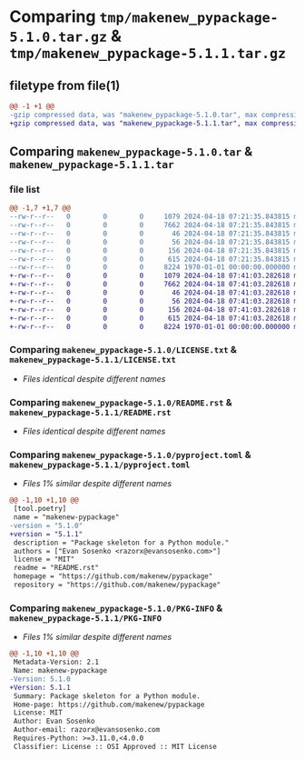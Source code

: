 # Comparing `tmp/makenew_pypackage-5.1.0.tar.gz` & `tmp/makenew_pypackage-5.1.1.tar.gz`

## filetype from file(1)

```diff
@@ -1 +1 @@
-gzip compressed data, was "makenew_pypackage-5.1.0.tar", max compression
+gzip compressed data, was "makenew_pypackage-5.1.1.tar", max compression
```

## Comparing `makenew_pypackage-5.1.0.tar` & `makenew_pypackage-5.1.1.tar`

### file list

```diff
@@ -1,7 +1,7 @@
--rw-r--r--   0        0        0     1079 2024-04-18 07:21:35.843815 makenew_pypackage-5.1.0/LICENSE.txt
--rw-r--r--   0        0        0     7662 2024-04-18 07:21:35.843815 makenew_pypackage-5.1.0/README.rst
--rw-r--r--   0        0        0       46 2024-04-18 07:21:35.843815 makenew_pypackage-5.1.0/makenew_pypackage/__init__.py
--rw-r--r--   0        0        0       56 2024-04-18 07:21:35.843815 makenew_pypackage-5.1.0/makenew_pypackage/todo.py
--rw-r--r--   0        0        0      156 2024-04-18 07:21:35.843815 makenew_pypackage-5.1.0/makenew_pypackage/todo_test.py
--rw-r--r--   0        0        0      615 2024-04-18 07:21:35.843815 makenew_pypackage-5.1.0/pyproject.toml
--rw-r--r--   0        0        0     8224 1970-01-01 00:00:00.000000 makenew_pypackage-5.1.0/PKG-INFO
+-rw-r--r--   0        0        0     1079 2024-04-18 07:41:03.282618 makenew_pypackage-5.1.1/LICENSE.txt
+-rw-r--r--   0        0        0     7662 2024-04-18 07:41:03.282618 makenew_pypackage-5.1.1/README.rst
+-rw-r--r--   0        0        0       46 2024-04-18 07:41:03.282618 makenew_pypackage-5.1.1/makenew_pypackage/__init__.py
+-rw-r--r--   0        0        0       56 2024-04-18 07:41:03.282618 makenew_pypackage-5.1.1/makenew_pypackage/todo.py
+-rw-r--r--   0        0        0      156 2024-04-18 07:41:03.282618 makenew_pypackage-5.1.1/makenew_pypackage/todo_test.py
+-rw-r--r--   0        0        0      615 2024-04-18 07:41:03.282618 makenew_pypackage-5.1.1/pyproject.toml
+-rw-r--r--   0        0        0     8224 1970-01-01 00:00:00.000000 makenew_pypackage-5.1.1/PKG-INFO
```

### Comparing `makenew_pypackage-5.1.0/LICENSE.txt` & `makenew_pypackage-5.1.1/LICENSE.txt`

 * *Files identical despite different names*

### Comparing `makenew_pypackage-5.1.0/README.rst` & `makenew_pypackage-5.1.1/README.rst`

 * *Files identical despite different names*

### Comparing `makenew_pypackage-5.1.0/pyproject.toml` & `makenew_pypackage-5.1.1/pyproject.toml`

 * *Files 1% similar despite different names*

```diff
@@ -1,10 +1,10 @@
 [tool.poetry]
 name = "makenew-pypackage"
-version = "5.1.0"
+version = "5.1.1"
 description = "Package skeleton for a Python module."
 authors = ["Evan Sosenko <razorx@evansosenko.com>"]
 license = "MIT"
 readme = "README.rst"
 homepage = "https://github.com/makenew/pypackage"
 repository = "https://github.com/makenew/pypackage"
```

### Comparing `makenew_pypackage-5.1.0/PKG-INFO` & `makenew_pypackage-5.1.1/PKG-INFO`

 * *Files 1% similar despite different names*

```diff
@@ -1,10 +1,10 @@
 Metadata-Version: 2.1
 Name: makenew-pypackage
-Version: 5.1.0
+Version: 5.1.1
 Summary: Package skeleton for a Python module.
 Home-page: https://github.com/makenew/pypackage
 License: MIT
 Author: Evan Sosenko
 Author-email: razorx@evansosenko.com
 Requires-Python: >=3.11.0,<4.0.0
 Classifier: License :: OSI Approved :: MIT License
```

